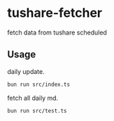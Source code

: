 # tushare-fetcher

fetch data from tushare scheduled

## Usage

daily update.

```bash
bun run src/index.ts
```

fetch all daily md.

```bash
bun run src/test.ts
```
